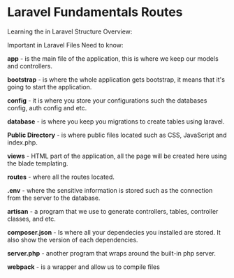 # Laravel Fundamentals Routes   

Learning the in Laravel Structure Overview:


Important in Laravel Files Need to know: 

**app** - is the main file of the application, this is where we keep our models and controllers.

**bootstrap** - is where the whole application gets bootstrap, it means that it's going to start the application.

**config** - it is where you store your configurations such the databases config, auth config and etc.

**database** - is where you keep you migrations to create tables using laravel.

**Public Directory** - is where public files located such as CSS, JavaScript and index.php.

**views** - HTML part of the application, all the page will be created here using the blade templating.

**routes** - where all the routes located.

**.env** -  where the sensitive information is stored such as the connection from the server to the database.

**artisan** - a program that we use to generate controllers, tables, controller classes, and etc.

**composer.json** - Is where all your dependecies you installed are stored. It also show the version of each dependencies.

**server.php** - another program that wraps around the built-in php server.

**webpack** - is a wrapper and allow us to compile files




